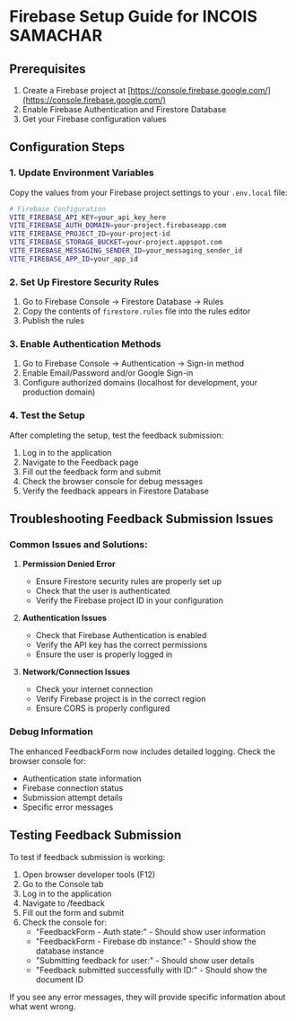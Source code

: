# Firebase Setup Guide for INCOIS SAMACHAR

## Prerequisites

1. Create a Firebase project at [https://console.firebase.google.com/](https://console.firebase.google.com/)
2. Enable Firebase Authentication and Firestore Database
3. Get your Firebase configuration values

## Configuration Steps

### 1. Update Environment Variables

Copy the values from your Firebase project settings to your `.env.local` file:

```bash
# Firebase Configuration
VITE_FIREBASE_API_KEY=your_api_key_here
VITE_FIREBASE_AUTH_DOMAIN=your-project.firebaseapp.com
VITE_FIREBASE_PROJECT_ID=your-project-id
VITE_FIREBASE_STORAGE_BUCKET=your-project.appspot.com
VITE_FIREBASE_MESSAGING_SENDER_ID=your_messaging_sender_id
VITE_FIREBASE_APP_ID=your_app_id
```

### 2. Set Up Firestore Security Rules

1. Go to Firebase Console → Firestore Database → Rules
2. Copy the contents of `firestore.rules` file into the rules editor
3. Publish the rules

### 3. Enable Authentication Methods

1. Go to Firebase Console → Authentication → Sign-in method
2. Enable Email/Password and/or Google Sign-in
3. Configure authorized domains (localhost for development, your production domain)

### 4. Test the Setup

After completing the setup, test the feedback submission:

1. Log in to the application
2. Navigate to the Feedback page
3. Fill out the feedback form and submit
4. Check the browser console for debug messages
5. Verify the feedback appears in Firestore Database

## Troubleshooting Feedback Submission Issues

### Common Issues and Solutions:

1. **Permission Denied Error**
   - Ensure Firestore security rules are properly set up
   - Check that the user is authenticated
   - Verify the Firebase project ID in your configuration

2. **Authentication Issues**
   - Check that Firebase Authentication is enabled
   - Verify the API key has the correct permissions
   - Ensure the user is properly logged in

3. **Network/Connection Issues**
   - Check your internet connection
   - Verify Firebase project is in the correct region
   - Ensure CORS is properly configured

### Debug Information

The enhanced FeedbackForm now includes detailed logging. Check the browser console for:

- Authentication state information
- Firebase connection status
- Submission attempt details
- Specific error messages

## Testing Feedback Submission

To test if feedback submission is working:

1. Open browser developer tools (F12)
2. Go to the Console tab
3. Log in to the application
4. Navigate to /feedback
5. Fill out the form and submit
6. Check the console for:
   - "FeedbackForm - Auth state:" - Should show user information
   - "FeedbackForm - Firebase db instance:" - Should show the database instance
   - "Submitting feedback for user:" - Should show user details
   - "Feedback submitted successfully with ID:" - Should show the document ID

If you see any error messages, they will provide specific information about what went wrong.
